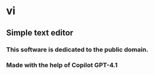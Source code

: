 # vi
## Simple text editor
### This software is dedicated to the public domain.
### Made with the help of Copilot GPT-4.1




